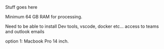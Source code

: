Stuff goes here

Minimum 64 GB RAM for processing.

Need to be able to install Dev tools, vscode, docker etc...
access to teams and outlook emails

option 1:
Macbook Pro 14 inch. 